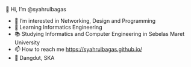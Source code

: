 👋 Hi, I’m @syahrulbagas
- 👀 I’m interested in Networking, Design and Programming
- 🌱 Learning Informatics Engineering
- 📚 Studying Informatics and Computer Engineering in Sebelas Maret University
- 📫 How to reach me https://syahrulbagas.github.io/
- 🎵 Dangdut, SKA

<!-- syahrulbagas/syahrulbagas is a ✨ special ✨ repository because its `README.md` (this file) appears on your GitHub profile.
You can click the Preview link to take a look at your changes. -->

